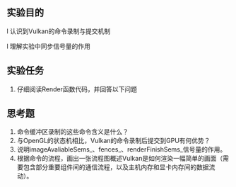 ## **实验目的**

l 认识到Vulkan的命令录制与提交机制

l 理解实验中同步信号量的作用

## **实验任务**

1. 仔细阅读Render函数代码，并回答以下问题

## **思考题**

1. 命令缓冲区录制的这些命令含义是什么？
2. 与OpenGL的状态机相比，Vulkan的命令录制后提交到GPU有何优势？
3. 说明imageAvaliableSems_、fences_、renderFinishSems_信号量的作用。
4. 根据命令的流程，画出一张流程图概述Vulkan是如何渲染一幅简单的画面（需要包含部分重要组件间的通信流程，以及主机内存和显卡内存间的数据流动）。
